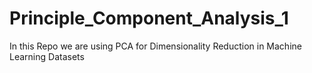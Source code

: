 # Principle_Component_Analysis_1
In this Repo we are using PCA for Dimensionality Reduction in Machine Learning Datasets 
